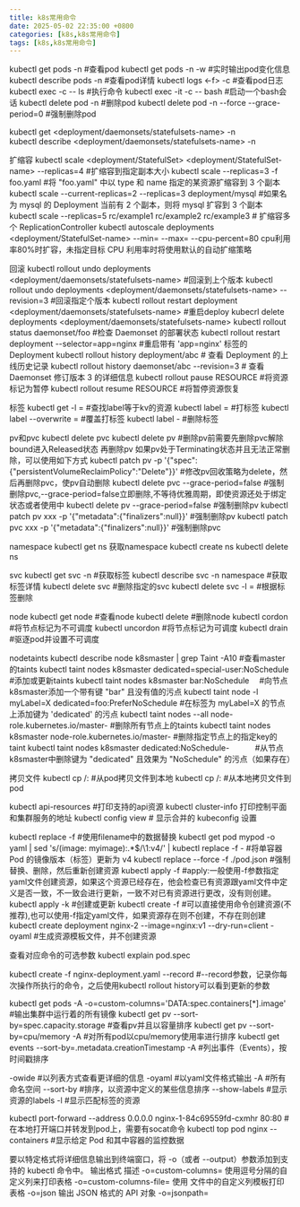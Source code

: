 ```yaml
---
title: k8s常用命令
date: 2025-05-02 22:35:00 +0800
categories: [k8s,k8s常用命令]
tags: [k8s,k8s常用命令]
---
```



kubectl get pods -n <namespace>                                      #查看pod
kubectl get pods -n <namespace> -w                                   #实时输出pod变化信息
kubectl describe pods <podname> -n <namespace>                       #查看pod详情
kubectl logs <-f> <podname> -c <containername>                         #查看pod日志
kubectl exec <podname> -c <containername> -- ls                      #执行命令
kubectl exec -it <podname> -c <containername> -- bash                #启动一个bash会话
kubectl delete pod <podname> -n <namespace>                          #删除pod
kubectl delete pod <podname> -n <namespace> --force --grace-period=0 #强制删除pod



kubectl get <deployments> <deployment/daemonsets/statefulsets-name> -n <namespace>  
kubectl describe <deployments> <deployment/daemonsets/statefulsets-name> -n <namespace>  

扩缩容
kubectl scale <deployment/StatefulSet> <deployment/StatefulSet-name>  --replicas=4 #扩缩容到指定副本大小
kubectl scale --replicas=3 -f foo.yaml      #将 "foo.yaml" 中以 type 和 name 指定的某资源扩缩容到 3 个副本
kubectl scale --current-replicas=2 --replicas=3 deployment/mysql #如果名为 mysql 的 Deployment 当前有 2 个副本，则将 mysql 扩容到 3 个副本
kubectl scale --replicas=5 rc/example1 rc/example2 rc/example3 # 扩缩容多个 ReplicationController
kubectl autoscale deployments <deployment/StatefulSet-name> --min=<MINPODS> --max=<MAXPODS> --cpu-percent=80 cpu利用率80%时扩容，未指定目标 CPU 利用率时将使用默认的自动扩缩策略

回滚
kubectl rollout undo deployments <deployment/daemonsets/statefulsets-name> #回滚到上个版本
kubectl rollout undo deployments <deployment/daemonsets/statefulsets-name> --revision=3 #回滚指定个版本
kubectl rollout restart deployment <deployment/daemonsets/statefulsets-name> #重启deploy
kubecrl delete deployments <deployment/daemonsets/statefulsets-name> 
kubectl rollout status daemonset/foo   #检查 Daemonset 的部署状态
kubectl rollout restart deployment --selector=app=nginx #重启带有 'app=nginx' 标签的 Deployment
kubectl rollout history deployment/abc # 查看 Deployment 的上线历史记录
kubectl rollout history daemonset/abc --revision=3 # 查看 Daemonset 修订版本 3 的详细信息
kubectl rollout pause RESOURCE   #将资源标记为暂停
kubectl rollout resume RESOURCE  #将暂停资源恢复

标签
kubectl get <resourcetype> -l <key>=<value>         #查找label等于kv的资源
kubectl label  <resourcetype> <resource> <key>=<value> #打标签
kubectl label --overwrite <resourcetype> <resource> <key>=<value> #覆盖打标签
kubectl label <resourcetype> <resource> <key>-                #删除标签

pv和pvc
kubectl delete pvc <pvc-name>
kubectl delete pv <pv-name>    #删除pv前需要先删除pvc解除bound进入Released状态 再删除pv
如果pv处于Terminating状态并且无法正常删除，可以使用如下方式
kubectl patch pv <pv-name> -p '{"spec":{"persistentVolumeReclaimPolicy":"Delete"}}' #修改pv回收策略为delete，然后再删除pvc，使pv自动删除
kubectl delete pvc <pvc-name> --grace-period=false  #强制删除pvc,--grace-period=false立即删除,不等待优雅周期，即使资源还处于绑定状态或者使用中
kubectl delete pv <pv-name> --grace-period=false    #强制删除pv
kubectl patch pv xxx -p '{"metadata":{"finalizers":null}}'                  #强制删除pv
kubectl patch pvc xxx -p '{"metadata":{"finalizers":null}}'                 #强制删除pvc

namespace
kubectl get ns 获取namespace
kubectl create ns <namespace> 
kubectl delete ns <namespace> 

svc
kubectl get svc -n <namespace>                   #获取标签
kubectl describe svc <svcname> -n namespace      #获取标签详情
kubectl delete svc <svcname>                     #删除指定的svc
kubectl delete svc -l  <key>=<value>             #根据标签删除

node
kubectl get node                #查看node
kubectl delete <nodename>       #删除node
kubectl cordon <nodename>       #将节点标记为不可调度
kubectl uncordon <nodename>     #将节点标记为可调度
kubectl drain <nodename>        #驱逐pod并设置不可调度

nodetaints
kubectl describe node k8smaster | grep Taint -A10               #查看master的taints
kubectl taint nodes k8smaster dedicated=special-user:NoSchedule #添加或更新taints
kubectl taint nodes k8smaster bar:NoSchedule　                  #向节点k8smaster添加一个带有键 "bar" 且没有值的污点
kubectl taint node -l myLabel=X  dedicated=foo:PreferNoSchedule #在标签为 myLabel=X 的节点上添加键为 'dedicated' 的污点
kubectl taint nodes --all node-role.kubernetes.io/master-       #删除所有节点上的taints
kubectl taint nodes k8smaster node-role.kubernetes.io/master-   #删除指定节点上的指定key的taint
kubectl taint nodes k8smaster dedicated:NoSchedule-　　　       #从节点k8smaster中删除键为 "dedicated" 且效果为 "NoSchedule" 的污点（如果存在）


拷贝文件
kubectl cp <namespace>/<pod>:<filename> <filename>         #从pod拷贝文件到本地
kubectl cp <filename> <namespace>/<pod>:<filename>         #从本地拷贝文件到pod


kubectl api-resources #打印支持的api资源
kubectl cluster-info 打印控制平面和集群服务的地址
kubectl config view  # 显示合并的 kubeconfig 设置


kubectl replace -f <filename>           #使用filename中的数据替换
kubectl get pod mypod -o yaml | sed 's/\(image: myimage\):.*$/\1:v4/' | kubectl replace -f - #将单容器 Pod 的镜像版本（标签）更新为 v4
kubectl replace --force -f ./pod.json   #强制替换、删除，然后重新创建资源
kubectl apply -f <filename>             #apply:一般使用-f参数指定yaml文件创建资源，如果这个资源已经存在，他会检查已有资源跟yaml文件中定义是否一致，不一致会进行更新，一致不对已有资源进行更改，没有则创建。 
kubectl apply -k <dirname>              #创建或更新
kubectl create -f <filename>            #可以直接使用命令创建资源(不推荐),也可以使用-f指定yaml文件，如果资源存在则不创建，不存在则创建
kubectl create deployment nginx-2 --image=nginx:v1 --dry-run=client -oyaml #生成资源模板文件，并不创建资源



查看对应命令的可选参数
kubectl explain pod.spec

kubectl create -f nginx-deployment.yaml --record #--record参数，记录你每次操作所执行的命令，之后使用kubectl rollout history可以看到更新的参数

kubectl get pods -A -o=custom-columns='DATA:spec.containers[*].image' #输出集群中运行着的所有镜像
kubectl get pv --sort-by=spec.capacity.storage #查看pv并且以容量排序
kubectl get pv --sort-by=cpu/memory -A         #对所有pod以cpu/memory使用率进行排序
kubectl get events --sort-by=.metadata.creationTimestamp -A #列出事件（Events），按时间戳排序

-owide  #以列表方式查看更详细的信息
-oyaml  #以yaml文件格式输出
-A      #所有命名空间
--sort-by  #排序，以资源中定义的某些信息排序
--show-labels #显示资源的labels
-l          #显示匹配标签的资源



kubectl port-forward --address 0.0.0.0 nginx-1-84c69559fd-cxmhr 80:80  #在本地打开端口并转发到pod上，需要有socat命令
kubectl top pod nginx --containers          #显示给定 Pod 和其中容器的监控数据


要以特定格式将详细信息输出到终端窗口，将 -o（或者 --output）参数添加到支持的 kubectl 命令中。
输出格式	描述
-o=custom-columns=<spec>	使用逗号分隔的自定义列来打印表格
-o=custom-columns-file=<filename>	使用<filename> 文件中的自定义列模板打印表格
-o=json	输出 JSON 格式的 API 对象
-o=jsonpath=<template>	打印 jsonpath表达式中定义的字段
-o=jsonpath-file=<filename>	打印在<filename> 文件中定义的 jsonpath 表达式所指定的字段。
-o=name	仅打印资源名称而不打印其他内容
-o=wide	以纯文本格式输出额外信息，对于 Pod 来说，输出中包含了节点名称
-o=yaml	输出 YAML 格式的 API 对象

